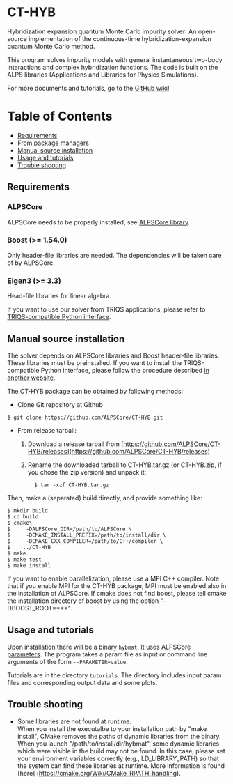 CT-HYB
======

Hybridization expansion quantum Monte Carlo impurity solver: An open-source implementation of the continuous-time hybridization-expansion quantum Monte Carlo method.

This program solves impurity models with general instantaneous two-body interactions and complex hybridization functions.
The code is built on the ALPS libraries (Applications and Libraries for Physics Simulations).

For more documents and tutorials, go to the [GitHub wiki](
https://github.com/ALPSCore/CT-HYB/wiki)!

# Table of Contents
- [Requirements](#requirements)
- [From package managers](#from-package-managers)
- [Manual source installation](#manual-source-installation)
- [Usage and tutorials](#usage_tutorials)
- [Trouble shooting](#trouble-shooting)

## Requirements
### ALPSCore
ALPSCore needs to be properly installed, see [ALPSCore library](https://github.com/ALPSCore/ALPSCore).

### Boost (>= 1.54.0)
Only header-file libraries are needed. The dependencies will be taken care of by ALPSCore.

### Eigen3 (>= 3.3)
Head-file libraries for linear algebra.

If you want to use our solver from TRIQS applications, please refer to [TRIQS-compatible Python interface](https://github.com/shinaoka/triqs_interface).

## Manual source installation
The solver depends on ALPSCore libraries and Boost header-file libraries.
These libraries must be preinstalled.
If you want to install the TRIQS-compatible Python interface, please follow the procedure described [in another website](https://github.com/shinaoka/triqs_interface).

The CT-HYB package can be obtained by following methods:
* Clone Git repository at Github
```
$ git clone https://github.com/ALPSCore/CT-HYB.git
```

* From release tarball:
   1. Download a release tarball from [https://github.com/ALPSCore/CT-HYB/releases](https://github.com/ALPSCore/CT-HYB/releases)

   1. Rename the downloaded tarball to CT-HYB.tar.gz (or CT-HYB.zip, if you chose the zip version) and unpack it: 

            $ tar -xzf CT-HYB.tar.gz

Then, make a (separated) build directly, and provide something like:
```
$ mkdir build
$ cd build
$ cmake\
$     -DALPSCore_DIR=/path/to/ALPSCore \
$     -DCMAKE_INSTALL_PREFIX=/path/to/install/dir \
$     -DCMAKE_CXX_COMPILER=/path/to/C++/compiler \
$    ../CT-HYB
$ make
$ make test
$ make install
```
If you want to enable parallelization, please use a MPI C++ compiler.
Note that if you enable MPI for the CT-HYB package, MPI must be enabled also in the installation of ALPSCore.
If cmake does not find boost, please tell cmake the installation directory of boost by using the option "-DBOOST_ROOT=***".

## Usage and tutorials
Upon installation there will be a binary `hybmat`.
It uses [ALPSCore parameters](https://github.com/ALPSCore/ALPSCore/wiki/Tutorial%3A-parameters).
The program takes a param file as input or command line arguments of the form `--PARAMETER=value`.

Tutorials are in the directory `tutorials`.
The directory includes input param files and corresponding output data and some plots.

## Trouble shooting
* Some libraries are not found at runtime.<br>
When you install the executalbe to your installation path by "make install", CMake removes the paths of dynamic libraries from the binary.
When you launch "/path/to/install/dir/hybmat", some dynamic libraries which were visible in the build may not be found.
In this case, please set your environment variables correctly (e.g., LD\_LIBRARY\_PATH) so that the system can find these libraries at runtime. More information is found [here]
(https://cmake.org/Wiki/CMake_RPATH_handling).
